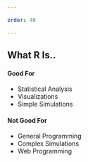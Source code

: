 ```yaml
---

order: 40

---
```


## What R Is..

<div>
  <div class="two-col left">
    <h4>Good For</h4>
    <ul>
      <li>Statistical Analysis</li>
      <li>Visualizations</li>
      <li>Simple Simulations</li>
    </ul>
  </div>
  
  <div class="two-col right">
    <h4>Not Good For</h4>
    <ul>
      <li>General Programming</li>
      <li>Complex Simulations</li>
      <li>Web Programming</li>
    </ul>
  </div>
</div>
